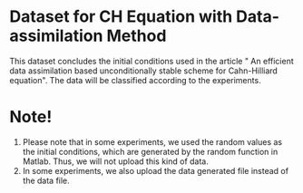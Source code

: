 # Dataset for CH Equation with Data-assimilation Method
This dataset concludes the initial conditions used in the article " An efficient data assimilation based unconditionally stable scheme for Cahn-Hilliard equation". The data will be classified according to the experiments.

# Note!
1. Please note that in some experiments, we used the random values as the initial conditions, which are generated by the random function in Matlab. Thus, we will not upload this kind of data.  
2. In some experiments, we also upload the data generated file instead of the data file.
